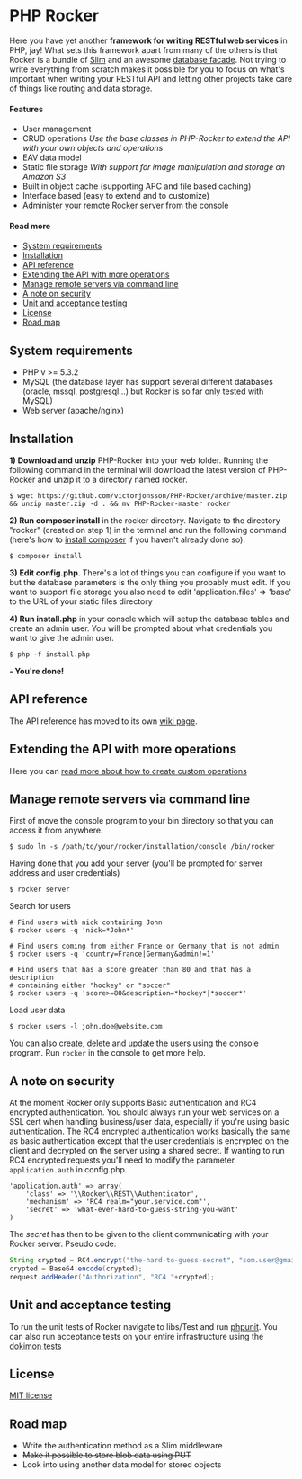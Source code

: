 # PHP Rocker

Here you have yet another **framework for writing RESTful web services** in PHP, jay! What sets this framework apart 
from many of the others is that Rocker is a bundle of [Slim](https://github.com/codeguy/Slim) and an awesome 
[database facade](https://github.com/fridge-project/dbal). Not trying to write everything from scratch makes it
possible for you to focus on what's important when writing your RESTful API and letting other projects
take care of things like routing and data storage.

#### Features

- User management 
- CRUD operations *Use the base classes in PHP-Rocker to extend the API with your own objects and operations*
- EAV data model
- Static file storage *With support for image manipulation and storage on Amazon S3*
- Built in object cache (supporting APC and file based caching)
- Interface based (easy to extend and to customize)
- Administer your remote Rocker server from the console


#### Read more
- [System requirements](#system-requirements)
- [Installation](#installation)
- [API reference](#api-reference)
- [Extending the API with more operations](#extending-the-api-with-more-operations)
- [Manage remote servers via command line](#manage-remote-servers-via-command-line)
- [A note on security](#a-note-on-security)
- [Unit and acceptance testing](#unit-and-acceptance-testing)
- [License](#license)
- [Road map](#road-map)


## System requirements

- PHP v >= 5.3.2
- MySQL (the database layer has support several different databases (oracle, mssql, postgresql...) but Rocker is so far only tested with MySQL)
- Web server (apache/nginx)


## Installation

**1) Download and unzip** PHP-Rocker into your web folder. Running the following command in the terminal will download the
latest version of PHP-Rocker and unzip it to a directory named rocker.

```
$ wget https://github.com/victorjonsson/PHP-Rocker/archive/master.zip && unzip master.zip -d . && mv PHP-Rocker-master rocker
```

**2) Run composer install** in the rocker directory. Navigate to the directory "rocker" (created on step 1) in the terminal
and run the following command (here's how to [install composer](http://getcomposer.org/doc/00-intro.md#installation-nix) if
you haven't already done so).

```
$ composer install
```

**3) Edit config.php**. There's a lot of things you can configure if you want to but the database parameters is
the only thing you probably must edit. If you want to support file storage you also need to 
edit 'application.files' => 'base' to the URL of your static files directory


**4) Run install.php** in your console which will setup the database tables and create an admin user. You will be
prompted about what credentials you want to give the admin user.

```
$ php -f install.php
```

**- You're done!**

## API reference

The API reference has moved to its own [wiki page](https://github.com/victorjonsson/PHP-Rocker/wiki/API-Reference).

## Extending the API with more operations

Here you can [read more about how to create custom operations](https://github.com/victorjonsson/PHP-Rocker/wiki/Creating-a-custom-operation)

## Manage remote servers via command line

First of move the console program to your bin directory so that you can access it from anywhere.

```
$ sudo ln -s /path/to/your/rocker/installation/console /bin/rocker
```

Having done that you add your server (you'll be prompted for server address and user credentials)

```
$ rocker server
```

Search for users

```
# Find users with nick containing John
$ rocker users -q 'nick=*John*'

# Find users coming from either France or Germany that is not admin
$ rocker users -q 'country=France|Germany&admin!=1'

# Find users that has a score greater than 80 and that has a description
# containing either "hockey" or "soccer"
$ rocker users -q 'score>=80&description=*hockey*|*soccer*'

```

Load user data

```
$ rocker users -l john.doe@website.com
```

You can also create, delete and update the users using the console program. Run `rocker` in the console to get more help.

## A note on security

At the moment Rocker only supports Basic authentication and RC4 encrypted authentication. You should always run your web services
on a SSL cert when handling business/user data, especially if you're using basic authentication. The RC4 encrypted authentication
works basically the same as basic authentication except that the user credentials is encrypted on the client and decrypted on the
server using a shared secret. If wanting to run RC4 encrypted requests you'll need to modify the parameter `application.auth` in config.php.

```
'application.auth' => array(
    'class' => '\\Rocker\\REST\\Authenticator',
    'mechanism' => 'RC4 realm="your.service.com"',
    'secret' => 'what-ever-hard-to-guess-string-you-want'
)
```

The *secret* has then to be given to the client communicating with your Rocker server. Pseudo code:

```java
String crypted = RC4.encrypt("the-hard-to-guess-secret", "som.user@gmail.com:some-password");
crypted = Base64.encode(crypted);
request.addHeader("Authorization", "RC4 "+crypted);
```

## Unit and acceptance testing

To run the unit tests of Rocker navigate to libs/Test and run [phpunit](http://www.phpunit.de/manual/current/en/installation.html#installation.phar). You can
also run acceptance tests on your entire infrastructure using the [dokimon tests](https://github.com/victorjonsson/PHP-Rocker/tree/master/libs/Test/acceptance-test)

## License

[MIT license](http://opensource.org/licenses/MIT)

## Road map

- Write the authentication method as a Slim middleware
- ~~Make it possible to store blob data using PUT~~
- Look into using another data model for stored objects
